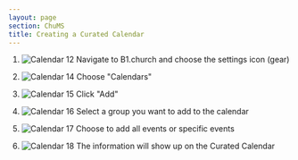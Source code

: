 ```yaml
---
layout: page
section: ChuMS
title: Creating a Curated Calendar
---
```


1. ![Calendar 12](https://github.com/ChurchApps/ChurchAppsSupport/assets/127863068/53bf67fb-4070-4e47-a0a5-c62ec8aab1a9)
Navigate to B1.church and choose the settings icon (gear)

2. ![Calendar 14](https://github.com/ChurchApps/ChurchAppsSupport/assets/127863068/88d0aa34-149e-4aca-aea1-d702568a692f)
Choose "Calendars"

3. ![Calendar 15](https://github.com/ChurchApps/ChurchAppsSupport/assets/127863068/f0737a39-07c5-468c-b366-aa12ec2ab2d8)
Click "Add"

4. ![Calendar 16](https://github.com/ChurchApps/ChurchAppsSupport/assets/127863068/ae37d9e3-30c0-4aa6-8972-0afd384918c4)
Select a group you want to add to the calendar

5. ![Calendar 17](https://github.com/ChurchApps/ChurchAppsSupport/assets/127863068/e364bff9-1776-42d3-8b87-9ca2a0a13422)
Choose to add all events or specific events

6. ![Calendar 18](https://github.com/ChurchApps/ChurchAppsSupport/assets/127863068/ab030907-60b8-4cfc-bd77-eb3a62741715)
The information will show up on the Curated Calendar

